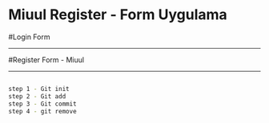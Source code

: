 # Miuul Register - Form Uygulama

#Login Form

---

#Register Form - Miuul

---

```sh

step 1 - Git init
step 2 - Git add
step 3 - Git commit 
step 4 - git remove

```
